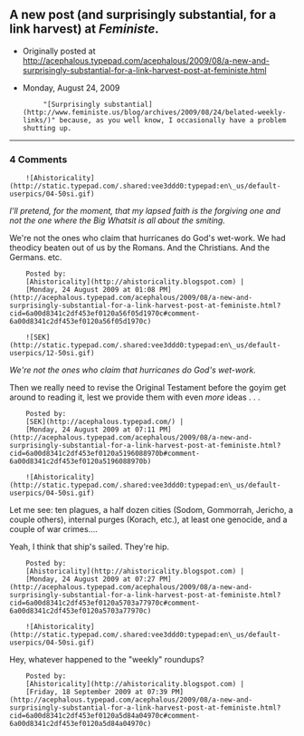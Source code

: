 ## A new post (and surprisingly substantial, for a link harvest) at <em>Feministe</em>.

 * Originally posted at http://acephalous.typepad.com/acephalous/2009/08/a-new-and-surprisingly-substantial-for-a-link-harvest-post-at-feministe.html
 * Monday, August 24, 2009



			"[Surprisingly substantial](http://www.feministe.us/blog/archives/2009/08/24/belated-weekly-links/)" because, as you well know, I occasionally have a problem shutting up.
		

* * *

### 4 Comments 

		

                
[]()

	

		![Ahistoricality](http://static.typepad.com/.shared:vee3ddd0:typepad:en\_us/default-userpics/04-50si.gif)
	

	

		

_I’ll pretend, for the moment, that my lapsed faith is the forgiving one and not the one where the Big Whatsit is all about the smiting._

We're not the ones who claim that hurricanes do God's wet-work. We had theodicy beaten out of us by the Romans. And the Christians. And the Germans. etc.

	

		Posted by:
		[Ahistoricality](http://ahistoricality.blogspot.com) |
		[Monday, 24 August 2009 at 01:08 PM](http://acephalous.typepad.com/acephalous/2009/08/a-new-and-surprisingly-substantial-for-a-link-harvest-post-at-feministe.html?cid=6a00d8341c2df453ef0120a56f05d1970c#comment-6a00d8341c2df453ef0120a56f05d1970c)

[]()

	

		![SEK](http://static.typepad.com/.shared:vee3ddd0:typepad:en\_us/default-userpics/12-50si.gif)
	

	

		

_We're not the ones who claim that hurricanes do God's wet-work._

Then we really need to revise the Original Testament before the goyim get around to reading it, lest we provide them with even _more_ ideas . . .

	

		Posted by:
		[SEK](http://acephalous.typepad.com/) |
		[Monday, 24 August 2009 at 07:11 PM](http://acephalous.typepad.com/acephalous/2009/08/a-new-and-surprisingly-substantial-for-a-link-harvest-post-at-feministe.html?cid=6a00d8341c2df453ef0120a5196088970b#comment-6a00d8341c2df453ef0120a5196088970b)

[]()

	

		![Ahistoricality](http://static.typepad.com/.shared:vee3ddd0:typepad:en\_us/default-userpics/04-50si.gif)
	

	

		

Let me see: ten plagues, a half dozen cities (Sodom, Gommorrah, Jericho, a couple others), internal purges (Korach, etc.), at least one genocide, and a couple of war crimes....

Yeah, I think that ship's sailed. They're hip.

	

		Posted by:
		[Ahistoricality](http://ahistoricality.blogspot.com) |
		[Monday, 24 August 2009 at 07:27 PM](http://acephalous.typepad.com/acephalous/2009/08/a-new-and-surprisingly-substantial-for-a-link-harvest-post-at-feministe.html?cid=6a00d8341c2df453ef0120a5703a77970c#comment-6a00d8341c2df453ef0120a5703a77970c)

[]()

	

		![Ahistoricality](http://static.typepad.com/.shared:vee3ddd0:typepad:en\_us/default-userpics/04-50si.gif)
	

	

		

Hey, whatever happened to the "weekly" roundups?

	

		Posted by:
		[Ahistoricality](http://ahistoricality.blogspot.com) |
		[Friday, 18 September 2009 at 07:39 PM](http://acephalous.typepad.com/acephalous/2009/08/a-new-and-surprisingly-substantial-for-a-link-harvest-post-at-feministe.html?cid=6a00d8341c2df453ef0120a5d84a04970c#comment-6a00d8341c2df453ef0120a5d84a04970c)

		

        